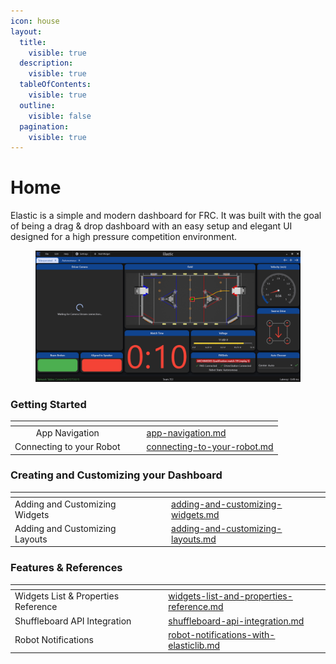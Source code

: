 ```yaml
---
icon: house
layout:
  title:
    visible: true
  description:
    visible: true
  tableOfContents:
    visible: true
  outline:
    visible: false
  pagination:
    visible: true
---
```


# Home

Elastic is a simple and modern dashboard for FRC. It was built with the goal of being a drag & drop dashboard with an easy setup and elegant UI designed for a high pressure competition environment.

<figure><img src="../screenshots/example_layout.png" alt=""><figcaption></figcaption></figure>

### Getting Started

<table data-view="cards"><thead><tr><th align="center"></th><th></th><th></th><th data-hidden data-card-target data-type="content-ref"></th></tr></thead><tbody><tr><td align="center">App Navigation</td><td></td><td></td><td><a href="getting-started/app-navigation.md">app-navigation.md</a></td></tr><tr><td align="center">Connecting to your Robot</td><td></td><td>              </td><td><a href="getting-started/connecting-to-your-robot.md">connecting-to-your-robot.md</a></td></tr></tbody></table>

### Creating and Customizing your Dashboard

<table data-view="cards"><thead><tr><th></th><th></th><th></th><th data-hidden data-card-target data-type="content-ref"></th></tr></thead><tbody><tr><td>Adding and Customizing Widgets</td><td></td><td></td><td><a href="customizing-your-dashboard/adding-and-customizing-widgets.md">adding-and-customizing-widgets.md</a></td></tr><tr><td>Adding and Customizing Layouts</td><td></td><td></td><td><a href="customizing-your-dashboard/adding-and-customizing-layouts.md">adding-and-customizing-layouts.md</a></td></tr></tbody></table>

### Features & References

<table data-view="cards"><thead><tr><th></th><th></th><th></th><th data-hidden data-card-target data-type="content-ref"></th></tr></thead><tbody><tr><td>Widgets List &#x26; Properties Reference</td><td></td><td></td><td><a href="additional-features-and-references/widgets-list-and-properties-reference.md">widgets-list-and-properties-reference.md</a></td></tr><tr><td>Shuffleboard API Integration</td><td></td><td></td><td><a href="additional-features-and-references/shuffleboard-api-integration.md">shuffleboard-api-integration.md</a></td></tr><tr><td>Robot Notifications</td><td></td><td></td><td><a href="additional-features-and-references/robot-notifications-with-elasticlib.md">robot-notifications-with-elasticlib.md</a></td></tr></tbody></table>
